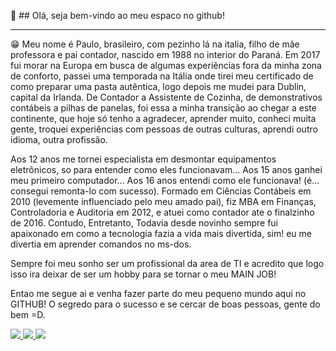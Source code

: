 👋 ## Olá, seja bem-vindo ao meu espaco no github!
_____________________________________________________________________________________________________________________________________________________________

😁 Meu nome é Paulo, brasileiro, com pezinho lá na italia, filho de mãe professora e pai contador, nascido em 1988 no interior do Paraná. Em 2017 fui morar na Europa em busca de algumas experiências fora da minha zona de conforto, passei uma temporada na Itália onde tirei meu certificado de como preparar uma pasta autêntica, logo depois me mudei para Dublin, capital da Irlanda. De Contador a Assistente de Cozinha, de demonstrativos contábeis a pilhas de panelas, foi essa a minha transição ao chegar a este continente, que hoje só tenho a agradecer, aprender muito, conheci muita gente, troquei experiências com pessoas de outras culturas, aprendi outro idioma, outra profissão. 

Aos 12 anos me tornei especialista em desmontar equipamentos eletrônicos, so para entender como eles funcionavam... Aos 15 anos ganhei meu primeiro computador... Aos 16 anos entendi como ele funcionava! (é... consegui remonta-lo com sucesso). Formado em Ciências Contábeis em 2010 (levemente influenciado pelo meu amado pai), fiz MBA em Finanças, Controladoria e Auditoria em 2012, e atuei como contador ate o finalzinho de 2016. Contudo, Entretanto, Todavia desde novinho sempre fui apaixonado em como a tecnologia fazia a vida mais divertida, sim! eu me divertia em aprender comandos no ms-dos. 

Sempre foi meu sonho ser um profissional da area de  TI e acredito que logo isso ira deixar de ser um hobby para se tornar o meu MAIN JOB!

Entao me segue ai e venha fazer parte do meu pequeno mundo aqui no GITHUB! O segredo para o sucesso e se cercar de boas pessoas, gente do bem =D.

<div>
  <a href="https://www.linkedin.com/in/paulocataneo/" target="_blank">
    <img src="https://img.shields.io/badge/LinkedIn-0077B5?style=for-the-badge&logo=linkedin&logoColor=white">
  </a>
  <a href="https://www.instagram.com/prcataneo/" target="_blank">
    <img src="https://img.shields.io/badge/Instagram-E4405F?style=for-the-badge&logo=instagram&logoColor=white">
  </a>
  <a href="https://www.facebook.com/prcataneo" target="_blank">
    <img src="https://img.shields.io/badge/Facebook-1877F2?style=for-the-badge&logo=facebook&logoColor=white">
  </a>
</div>
